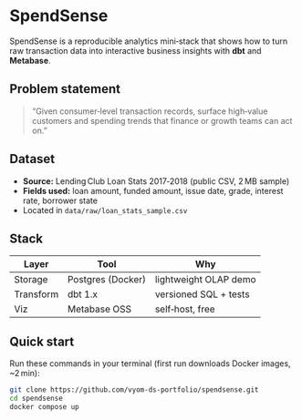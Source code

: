 SpendSense
==========

SpendSense is a reproducible analytics mini‑stack that shows how to turn raw transaction data into interactive business insights with **dbt** and **Metabase**.

Problem statement
-----------------
> “Given consumer‑level transaction records, surface high‑value customers and spending trends that finance or growth teams can act on.”

Dataset
-------
* **Source:** Lending Club Loan Stats 2017‑2018 (public CSV, 2 MB sample)  
* **Fields used:** loan amount, funded amount, issue date, grade, interest rate, borrower state  
* Located in `data/raw/loan_stats_sample.csv`

Stack
-----
| Layer | Tool | Why |
|-------|------|-----|
| Storage | Postgres (Docker) | lightweight OLAP demo |
| Transform | dbt 1.x | versioned SQL + tests |
| Viz | Metabase OSS | self‑host, free |

Quick start
-----------

Run these commands in your terminal (first run downloads Docker images, ~2 min):

```bash
git clone https://github.com/vyom-ds-portfolio/spendsense.git
cd spendsense
docker compose up


